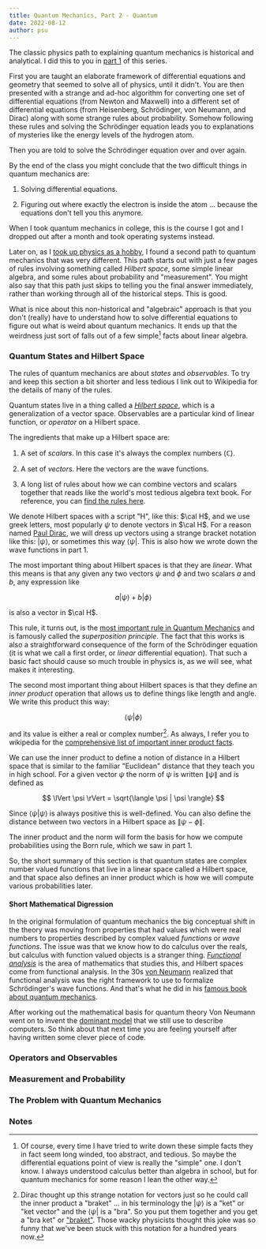 ```yaml
---
title: Quantum Mechanics, Part 2 - Quantum
date: 2022-08-12
author: psu
---
```


The classic physics path to explaining quantum mechanics is historical and analytical. I
did this to you in [part 1](mechanics.html) of this series.

First you are taught an elaborate framework of differential equations and geometry that
seemed to solve all of physics, until it didn't. You are then presented with a strange and
 ad-hoc algorithm for converting one set of differential equations (from Newton and
Maxwell) into a different set of differential equations (from Heisenberg, Schrödinger, von
Neumann, and Dirac) along with some strange rules about probability. Somehow following
these rules and solving the Schrödinger equation leads you to explanations of mysteries
like the energy levels of the hydrogen atom.

Then you are told to solve the Schrödinger equation over and over again.

By the end of the class you might conclude that the two difficult things in quantum
mechanics are:

1. Solving differential equations.

2. Figuring out where exactly the electron is inside the atom ... because the equations
   don't tell you this anymore.

When I took quantum mechanics in college, this is the course I got and I dropped out after a
month and took operating systems instead.

Later on, as I [took up physics as a hobby](reading-physics.html), I found a second path
to quantum mechanics that was very different. This path starts out with just a few pages
of rules involving something called _Hilbert space_, some simple linear algebra, and some
rules about probability and "measurement". You might also say that this path just skips to
telling you the final answer immediately, rather than working through all of the
historical steps. This is good.

What is nice about this non-historical and "algebraic" approach is that you don't (really)
have to understand how to solve differential equations to figure out what is weird about
quantum mechanics. It ends up that the weirdness just sort of falls out of a few
simple[^1] facts about linear algebra.

### Quantum States and Hilbert Space

The rules of quantum mechanics are about _states_ and _observables_. To try and keep this
section a bit shorter and less tedious I link out to Wikipedia for the details of many of
the rules.

Quantum states live in a thing called a [_Hilbert
space_](https://en.wikipedia.org/wiki/Hilbert_space), which is a generalization of a
vector space. Observables are a particular kind of linear function, or _operator_ on a
Hilbert space.

The ingredients that make up a Hilbert space are:

1. A set of _scalars_. In this case it's always the complex numbers ($\mathbb C$).

1. A set of _vectors_. Here the vectors are the wave functions.

1. A long list of rules about how we can combine vectors and scalars together that reads
   like the world's most tedious algebra text book. For reference, you can [find the rules
   here](https://en.wikipedia.org/wiki/Vector_space).

We denote Hilbert spaces with a script "H", like this: $\cal H$, and we use greek letters,
most popularly $\psi$ to denote vectors in $\cal H$. For a reason named [Paul
Dirac](https://en.wikipedia.org/wiki/Paul_Dirac), we will dress up vectors using a strange
bracket notation like this: $| \psi \rangle$, or sometimes this way $\langle \psi |$. This
is also how we wrote down the wave functions in part 1.

The most important thing about Hilbert spaces is that they are _linear_. What this means
is that any given any two vectors $\psi$ and $\phi$ and two scalars $a$ and $b$, any
expression like

$$
a | \psi \rangle + b | \phi \rangle
$$

is also a vector in $\cal H$.

This rule, it turns out, is the [most important rule in Quantum
Mechanics](https://youtu.be/Ei8CFin00PY?t=37m58s) and is famously called the
_superposition principle_. The fact that this works is also a straightforward consequence
of the form of the Schrödinger equation (it is what we call a first order, or _linear_
differential equation). That such a basic fact should cause so much trouble in physics is,
as we will see, what makes it interesting.

The second most important thing about Hilbert spaces is that they define an _inner
product_ operation that allows us to define things like length and angle. We write this
product this way: 

$$\langle \psi | \phi \rangle 
$$

and its value is either a real or complex number[^2]. As always, I refer you to wikipedia
for the [comprehensive list of important inner product facts](https://en.wikipedia.org/wiki/Inner_product_space#Definition).

We can use the inner product to define a notion of distance in a Hilbert space that is
similar to the familiar "Euclidean" distance that they teach you in high school. For a
given vector $\psi$ the norm of $\psi$ is written $\lVert \psi \rVert$ and is defined as

$$
\lVert \psi \rVert = \sqrt{\langle \psi | \psi \rangle}
$$

Since $\langle \psi | \psi \rangle$ is always positive this is well-defined. You can also
define the distance between two vectors in a Hilbert space as $\lVert \psi - \phi \rVert$.

The inner product and the norm will form the basis for how we compute probabilities using
the Born rule, which we saw in part 1.

So, the short summary of this section is that quantum states are complex number valued
functions that live in a linear space called a Hilbert space, and that space also defines
an inner product which is how we will compute various probabilities later.

#### Short Mathematical Digression

In the original formulation of quantum mechanics the big conceptual shift in the theory
was moving from properties that had values which were real numbers to properties described
by complex valued _functions_ or _wave functions_. The issue was that we know how to do
calculus over the reals, but calculus with function valued objects is a stranger thing.
[_Functional analysis_](https://en.wikipedia.org/wiki/Functional_analysis) is the area of
mathematics that studies this, and Hilbert spaces come from functional analysis. In the
30s [von Neumann](https://en.wikipedia.org/wiki/John_von_Neumann) realized that functional
analysis was the right framework to use to formalize Schrödinger's wave functions. And
that's what he did in his [famous book about quantum
mechanics](https://press.princeton.edu/books/hardcover/9780691178561/mathematical-foundations-of-quantum-mechanics).

After working out the mathematical basis for quantum theory Von Neumann went on to invent
the [dominant model](https://en.wikipedia.org/wiki/Von_Neumann_architecture) that we still
use to describe computers. So think about that next time you are feeling yourself after
having written some clever piece of code. 
 
### Operators and Observables

### Measurement and Probability

### The Problem with Quantum Mechanics

### Notes

[^1]: Of course, every time I have tried to write down these simple facts they in fact
    seem long winded, too abstract, and tedious. So maybe the differential equations point
    of view is really the "simple" one. I don't know. I always understood calculus better
    than algebra in school, but for quantum mechanics for some reason I lean the other
    way.

[^2]: Dirac thought up this strange notation for vectors just so he could call the inner product
a "braket" ... in his terminology the $| \psi \rangle$ is a "ket" or "ket vector" and the
$\langle \psi |$ is a "bra". So you put them together and you get a "bra ket" or
["braket"](https://en.wikipedia.org/wiki/Bra–ket_notation). Those wacky physicists thought
this joke was so funny that we've been stuck with this notation for a hundred years now.

